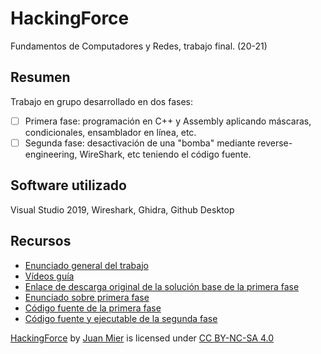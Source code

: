 # HackingForce
Fundamentos de Computadores y Redes, trabajo final. (20-21)

## Resumen
Trabajo en grupo desarrollado en dos fases:
- [ ]  Primera fase: programación en C++ y Assembly aplicando máscaras, condicionales, ensamblador en línea, etc.
- [ ]  Segunda fase: desactivación de una "bomba" mediante reverse-engineering, WireShark, etc teniendo el código fuente.

## Software utilizado
Visual Studio 2019, Wireshark, Ghidra, Github Desktop

## Recursos
- [Enunciado general del trabajo](https://github.com/miermontoto/HackingForce/blob/main/recursos/Instrucciones_Trabajos_2021.pdf)
- [Vídeos guía](https://github.com/miermontoto/HackingForce/tree/main/recursos/V%C3%ADdeos)
- [Enlace de descarga original de la solución base de la primera fase](https://merak.atc.uniovi.es/teamwork/assets/resources/Teamwork.zip)
- [Enunciado sobre primera fase](https://github.com/miermontoto/HackingForce/blob/main/recursos/primeraFase.png)
- [Código fuente de la primera fase](https://github.com/miermontoto/HackingForce/blob/main/recursos/Teamwork.zip)
- [Código fuente y ejecutable de la segunda fase](https://github.com/miermontoto/HackingForce/blob/main/recursos/secondPhase.zip)

<p xmlns:cc="http://creativecommons.org/ns#" xmlns:dct="http://purl.org/dc/terms/"><a property="dct:title" rel="cc:attributionURL" href="https://github.com/miermontoto/HackingForce">HackingForce</a> by <a rel="cc:attributionURL dct:creator" property="cc:attributionName" href="https://github.com/miermontoto/">Juan Mier</a> is licensed under <a href="http://creativecommons.org/licenses/by-nc-sa/4.0/?ref=chooser-v1" target="_blank" rel="license noopener noreferrer" style="display:inline-block;">CC BY-NC-SA 4.0


